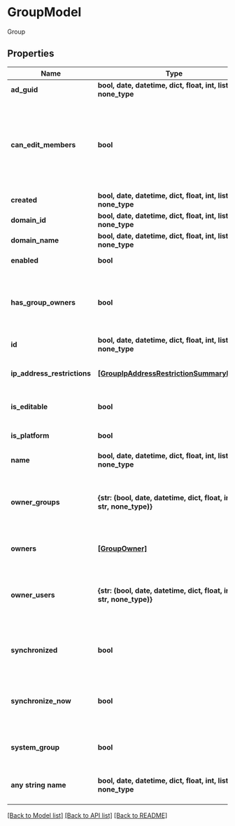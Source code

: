# GroupModel

Group

## Properties
Name | Type | Description | Notes
------------ | ------------- | ------------- | -------------
**ad_guid** | **bool, date, datetime, dict, float, int, list, str, none_type** | Active Directory unique identifier | [optional] 
**can_edit_members** | **bool** | Whether you can edit the members of this group.  For example, Directory Services group members cannot be edited.  Populated on a single group get. | [optional] 
**created** | **bool, date, datetime, dict, float, int, list, str, none_type** | Group created date | [optional] 
**domain_id** | **bool, date, datetime, dict, float, int, list, str, none_type** | Active Directory Domain ID | [optional] 
**domain_name** | **bool, date, datetime, dict, float, int, list, str, none_type** | Active Directory domain name | [optional] 
**enabled** | **bool** | Whether the group is active | [optional] 
**has_group_owners** | **bool** | If true, the group is owned by specific other users/groups. If false, if it is owned by Group Administrators. | [optional] 
**id** | **bool, date, datetime, dict, float, int, list, str, none_type** | Group ID | [optional] 
**ip_address_restrictions** | [**[GroupIpAddressRestrictionSummaryModel]**](GroupIpAddressRestrictionSummaryModel.md) | Array of IP Address Restrictions for the group. | [optional] 
**is_editable** | **bool** | Whether you have permission to edit this group | [optional] 
**is_platform** | **bool** | Whether the group is a Platform Group | [optional] 
**name** | **bool, date, datetime, dict, float, int, list, str, none_type** | Group name | [optional] 
**owner_groups** | **{str: (bool, date, datetime, dict, float, int, list, str, none_type)}** | Hash of GroupIds and GroupNames that own this group. Only used if HasGroupOwners is true. | [optional] 
**owners** | [**[GroupOwner]**](GroupOwner.md) | The owners for the group, both users and groups | [optional] 
**owner_users** | **{str: (bool, date, datetime, dict, float, int, list, str, none_type)}** | Hash of GroupIds and GroupNames that own this group. Only used if HasGroupOwners is true. | [optional] 
**synchronized** | **bool** | Whether the group is synchronized with Active Directory | [optional] 
**synchronize_now** | **bool** | Active Directory Sync will only pull in members for domain groups that have this set to true. | [optional] 
**system_group** | **bool** | Whether the group is an Active Directory system group | [optional] 
**any string name** | **bool, date, datetime, dict, float, int, list, str, none_type** | any string name can be used but the value must be the correct type | [optional]

[[Back to Model list]](../README.md#documentation-for-models) [[Back to API list]](../README.md#documentation-for-api-endpoints) [[Back to README]](../README.md)


